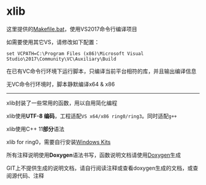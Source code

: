 ﻿# xlib

这里提供的[Makefile.bat](./Makefile.bat)，使用VS2017命令行编译项目

如需要使用其它VS，请修改如下配置：

    set VCPATH=C:\Program Files (x86)\Microsoft Visual Studio\2017\Community\VC\Auxiliary\Build

在已有VC命令行环境下运行脚本，只编译当前平台相符的库，并且输出编译信息

无VC命令行环境时，脚本静默编译x64 & x86

---- ---- ---- ----
    
xlib封装了一些常用的函数，用以自用简化编程

xlib使用**UTF-8 编码**，工程适配`VS x64/x86 ring0/ring3`。同时适配`g++`

xlib使用C++ 11**部分**语法

xlib for ring0，需要自行安装[Windows Kits](https://developer.microsoft.com/zh-cn/windows/hardware/windows-driver-kit)

所有注释说明使用**Doxygen**语法书写，函数说明文档请使用[Doxygen](http://www.doxygen.nl)生成

GIT上不提供生成的说明文档，请自行阅读注释或查看doxygen生成的文档，或查阅源代码、注释
